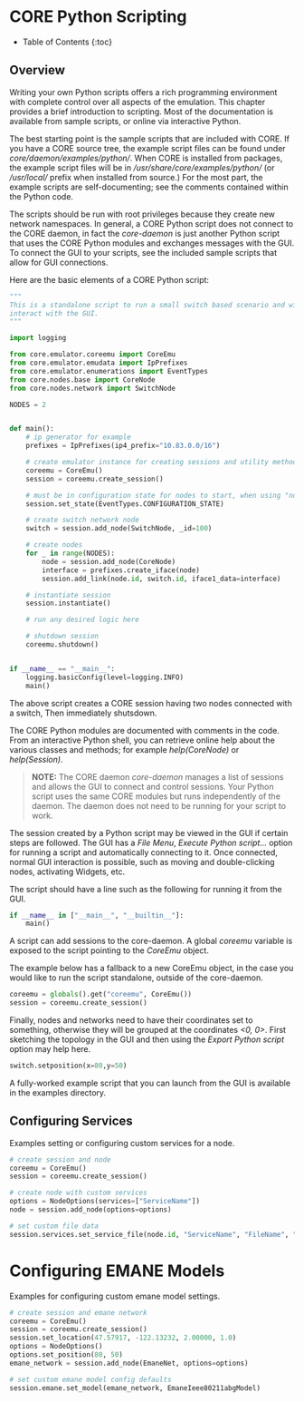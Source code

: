 
# CORE Python Scripting

* Table of Contents
{:toc}

## Overview

Writing your own Python scripts offers a rich programming environment with
complete control over all aspects of the emulation. This chapter provides a
brief introduction to scripting. Most of the documentation is available from
sample scripts, or online via interactive Python.

The best starting point is the sample scripts that are included with CORE.
If you have a CORE source tree, the example script files can be found under
*core/daemon/examples/python/*. When CORE is installed from packages, the example
script files will be in */usr/share/core/examples/python/* (or */usr/local/*
prefix when installed from source.) For the most part, the example scripts are
self-documenting; see the comments contained within the Python code.

The scripts should be run with root privileges because they create new network
namespaces. In general, a CORE Python script does not connect to the CORE
daemon, in fact the *core-daemon* is just another Python script that uses
the CORE Python modules and exchanges messages with the GUI. To connect the
GUI to your scripts, see the included sample scripts that allow for GUI
connections.

Here are the basic elements of a CORE Python script:

```python
"""
This is a standalone script to run a small switch based scenario and will not
interact with the GUI.
"""

import logging

from core.emulator.coreemu import CoreEmu
from core.emulator.emudata import IpPrefixes
from core.emulator.enumerations import EventTypes
from core.nodes.base import CoreNode
from core.nodes.network import SwitchNode

NODES = 2


def main():
    # ip generator for example
    prefixes = IpPrefixes(ip4_prefix="10.83.0.0/16")

    # create emulator instance for creating sessions and utility methods
    coreemu = CoreEmu()
    session = coreemu.create_session()

    # must be in configuration state for nodes to start, when using "node_add" below
    session.set_state(EventTypes.CONFIGURATION_STATE)

    # create switch network node
    switch = session.add_node(SwitchNode, _id=100)

    # create nodes
    for _ in range(NODES):
        node = session.add_node(CoreNode)
        interface = prefixes.create_iface(node)
        session.add_link(node.id, switch.id, iface1_data=interface)

    # instantiate session
    session.instantiate()

    # run any desired logic here

    # shutdown session
    coreemu.shutdown()


if __name__ == "__main__":
    logging.basicConfig(level=logging.INFO)
    main()
```

The above script creates a CORE session having two nodes connected with a
switch, Then immediately shutsdown.

The CORE Python modules are documented with comments in the code. From an
interactive Python shell, you can retrieve online help about the various
classes and methods; for example *help(CoreNode)* or *help(Session)*.

> **NOTE:** The CORE daemon *core-daemon* manages a list of sessions and allows
the GUI to connect and control sessions. Your Python script uses the same CORE
modules but runs independently of the daemon. The daemon does not need to be
running for your script to work.

The session created by a Python script may be viewed in the GUI if certain
steps are followed. The GUI has a *File Menu*, *Execute Python script...*
option for running a script and automatically connecting to it. Once connected,
normal GUI interaction is possible, such as moving and double-clicking nodes,
activating Widgets, etc.

The script should have a line such as the following for running it from the GUI.

```python
if __name__ in ["__main__", "__builtin__"]:
    main()
```

A script can add sessions to the core-daemon. A global *coreemu* variable is
exposed to the script pointing to the *CoreEmu* object.

The example below has a fallback to a new CoreEmu object, in the case you would
like to run the script standalone, outside of the core-daemon.

```python
coreemu = globals().get("coreemu", CoreEmu())
session = coreemu.create_session()
```

Finally, nodes and networks need to have their coordinates set to something,
otherwise they will be grouped at the coordinates *<0, 0>*. First sketching
the topology in the GUI and then using the *Export Python script* option may
help here.

```python
switch.setposition(x=80,y=50)
```

A fully-worked example script that you can launch from the GUI is available
in the examples directory.

## Configuring Services

Examples setting or configuring custom services for a node.

```python
# create session and node
coreemu = CoreEmu()
session = coreemu.create_session()

# create node with custom services
options = NodeOptions(services=["ServiceName"])
node = session.add_node(options=options)

# set custom file data
session.services.set_service_file(node.id, "ServiceName", "FileName", "custom file data")
```

# Configuring EMANE Models

Examples for configuring custom emane model settings.

```python
# create session and emane network
coreemu = CoreEmu()
session = coreemu.create_session()
session.set_location(47.57917, -122.13232, 2.00000, 1.0)
options = NodeOptions()
options.set_position(80, 50)
emane_network = session.add_node(EmaneNet, options=options)

# set custom emane model config defaults
session.emane.set_model(emane_network, EmaneIeee80211abgModel)
```
